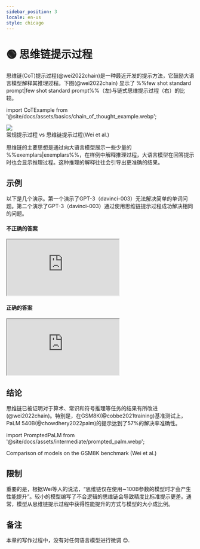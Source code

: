 ```yaml
---
sidebar_position: 3
locale: en-us
style: chicago
---
```


# 🟢 思维链提示过程

思维链(CoT)提示过程(@wei2022chain)是一种最近开发的提示方法，它鼓励大语言模型解释其推理过程。下图(@wei2022chain) 显示了 %%few shot standard prompt|few shot standard prompt%%（左)与链式思维提示过程（右）的比较。

import CoTExample from '@site/docs/assets/basics/chain_of_thought_example.webp';

<div style={{textAlign: 'center'}}>
  <img src={CoTExample} style={{width: "750px"}}/>
</div>

<div style={{textAlign: 'center'}}>
常规提示过程 vs 思维链提示过程(Wei et al.)
</div>

思维链的主要思想是通过向大语言模型展示一些少量的 %%exemplars|exemplars%%，在样例中解释推理过程，大语言模型在回答提示时也会显示推理过程。这种推理的解释往往会引导出更准确的结果。

## 示例

以下是几个演示。第一个演示了GPT-3（davinci-003）无法解决简单的单词问题。第二个演示了GPT-3（davinci-003）通过使用思维链提示过程成功解决相同的问题。

#### 不正确的答案

<iframe
    src="https://embed.learnprompting.org/embed?config=eyJ0b3BQIjowLCJ0ZW1wZXJhdHVyZSI6MCwibWF4VG9rZW5zIjoyNTYsIm91dHB1dCI6IumAiemhuTHmmK%2Fmm7Tlv6vnmoTkuIrnj63mlrnlvI%2FjgIIiLCJwcm9tcHQiOiLlk6rnp43mlrnms5XmmK%2Fmm7Tlv6vnmoTkuIrnj63mlrnlvI%2FvvJ9cXG7pgInpobkx77ya5LmY5Z2QMTAwMOWIhumSn%2BeahOWFrOWFseaxvei9pu%2B8jOeEtuWQjuWNiuWwj%2BaXtueahOeBq%2Bi9pu%2B8jOacgOWQjjEw5YiG6ZKf55qE6Ieq6KGM6L2m6aqR6KGM44CCXFxu6YCJ6aG5Mu%2B8muS5mOWdkDgwMOWIhumSn%2BeahOWFrOWFseaxvei9pu%2B8jOeEtuWQjjHlsI%2Fml7bnmoTngavovabvvIzmnIDlkI4zMOWIhumSn%2BeahOiHquihjOi9pumqkeihjOOAgiIsIm1vZGVsIjoidGV4dC1kYXZpbmNpLTAwMyJ9"
    style={{width:"100%", height:"500px", border:"0", borderRadius:"4px", overflow:"hidden"}}
    sandbox="allow-forms allow-modals allow-popups allow-presentation allow-same-origin allow-scripts"
></iframe>

#### 正确的答案

<iframe
    src="https://embed.learnprompting.org/embed?config=eyJtb2RlbCI6InRleHQtZGF2aW5jaS0wMDMiLCJwcm9tcHQiOiLlk6rnp43mlrnms5XmmK%2Fmm7Tlv6vnmoTlm57lrrbmlrnlvI%2FvvJ9cbumAiemhuTHvvJrkuZjlnZAxMOWIhumSn%2BeahOWFrOWFseaxvei9pu%2B8jOeEtuWQjjQw5YiG6ZKf55qE5YWs5YWx5rG96L2m77yM5pyA5ZCOMTDliIbpkp%2FnmoTngavovabjgIJcbumAiemhuTLvvJrkuZjlnZA5MOWIhumSn%2BeahOeBq%2Bi9pu%2B8jOeEtuWQjumqkeihjDQ15YiG6ZKf77yM5pyA5ZCOMTDliIbpkp%2FnmoTlhazlhbHmsb3ovabjgIJcbumAiemhuTHpnIDopoE2MOWIhumSn%2B%2B8jOWNszEwKzQwKzEwICIsIm91dHB1dCI6IumAiemhuTHpnIDopoExMDAwKzMwKzEwICIsIm1heFRva2VucyI6MjU2LCJib3hSb3dzIjoxOCwidGVtcGVyYXR1cmUiOjAsInRvcFAiOjB9"
    style={{width:"100%", height:"900px", border:"0", borderRadius:"4px", overflow:"hidden"}}
    sandbox="allow-forms allow-modals allow-popups allow-presentation allow-same-origin allow-scripts"
></iframe>

## 结论

思维链已被证明对于算术、常识和符号推理等任务的结果有所改进(@wei2022chain)。特别是，在GSM8K(@cobbe2021training)基准测试上，PaLM 540B(@chowdhery2022palm)的提示达到了57%的解决率准确性。

import PromptedPaLM from '@site/docs/assets/intermediate/prompted_palm.webp';

<div style={{textAlign: 'center'}}>
  <LazyLoadImage src={PromptedPaLM} style={{width: "300px"}} />
</div>

<div style={{textAlign: 'center'}}>
Comparison of models on the GSM8K benchmark (Wei et al.)
</div>

## 限制

重要的是，根据Wei等人的说法，“思维链仅在使用∼100B参数的模型时才会产生性能提升”。较小的模型编写了不合逻辑的思维链会导致精度比标准提示更差。通常，模型从思维链提示过程中获得性能提升的方式与模型的大小成比例。


## 备注

本章的写作过程中，没有对任何语言模型进行微调 😊.